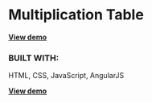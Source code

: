 <h1>Multiplication Table</h1>

<strong><a href="https://dreamthink.github.io/MultiplicationTable" target="_blank">View demo</a></strong>

<h3>BUILT WITH:</h3>
HTML, CSS, JavaScript, AngularJS

<strong><a href="https://dreamthink.github.io/MultiplicationTable" target="_blank">View demo</a></strong>